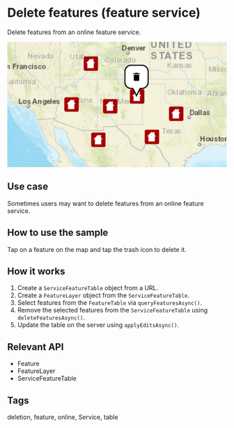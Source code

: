 # Delete features (feature service)

Delete features from an online feature service.

![Image of delete features feature service](delete-features-feature-service.png)

## Use case

Sometimes users may want to delete features from an online feature service.

## How to use the sample

Tap on a feature on the map and tap the trash icon to delete it.

## How it works

1. Create a `ServiceFeatureTable` object from a URL.
2. Create a `FeatureLayer` object from the `ServiceFeatureTable`.
3. Select features from the `FeatureTable` via `queryFeaturesAsync()`.
4. Remove the selected features from the `ServiceFeatureTable` using `deleteFeaturesAsync()`.
5. Update the table on the server using `applyEditsAsync()`.

## Relevant API

* Feature
* FeatureLayer
* ServiceFeatureTable

## Tags

deletion, feature, online, Service, table
